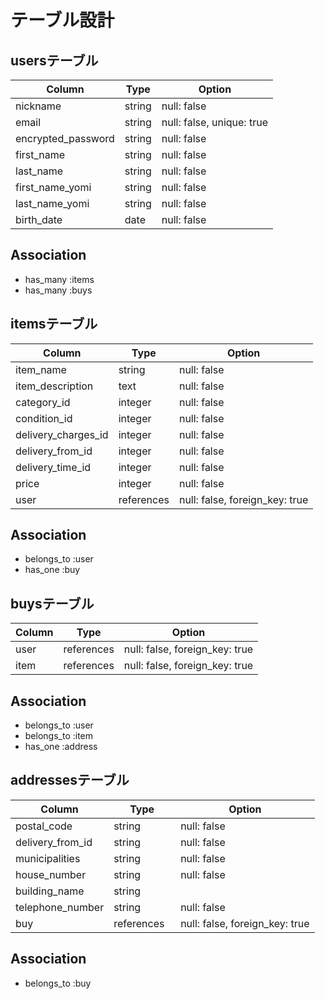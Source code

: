 # テーブル設計

## usersテーブル

| Column             | Type   | Option
| ------------------ | ------ | ------------------------- |
| nickname           | string | null: false               |
| email              | string | null: false, unique: true |
| encrypted_password | string | null: false               |
| first_name         | string | null: false               |
| last_name          | string | null: false               |
| first_name_yomi    | string | null: false               |
| last_name_yomi     | string | null: false               |
| birth_date         | date   | null: false               |

## Association
- has_many :items
- has_many :buys

## itemsテーブル

| Column              | Type       | Option
| ------------------- | ---------- | ------------------------------ |
| item_name           | string     | null: false                    |
| item_description    | text       | null: false                    |
| category_id         | integer    | null: false                    |
| condition_id        | integer    | null: false                    |
| delivery_charges_id | integer    | null: false                    |
| delivery_from_id    | integer    | null: false                    |
| delivery_time_id    | integer    | null: false                    |
| price               | integer    | null: false                    |
| user                | references | null: false, foreign_key: true |

## Association
- belongs_to :user
- has_one :buy


## buysテーブル

| Column | Type       | Option
| ------ | ---------- | ------------------------------ |
| user   | references | null: false, foreign_key: true |
| item   | references | null: false, foreign_key: true |

## Association
- belongs_to :user
- belongs_to :item
- has_one :address


## addressesテーブル

| Column           | Type       | Option
| ---------------- | ---------- | ------------------------------ |
| postal_code      | string　　　| null: false                    |
| delivery_from_id | string     | null: false                    |
| municipalities   | string     | null: false                    |
| house_number     | string     | null: false                    |
| building_name    | string     |                                |
| telephone_number | string　　　| null: false                    |
| buy              | references | null: false, foreign_key: true |

## Association
- belongs_to :buy